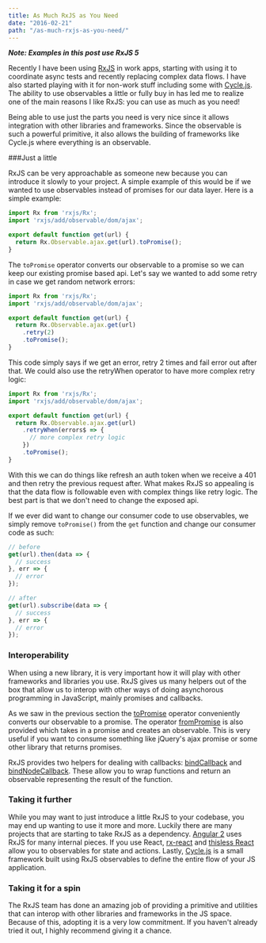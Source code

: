 ```yaml
---
title: As Much RxJS as You Need
date: "2016-02-21"
path: "/as-much-rxjs-as-you-need/"
---
```


***Note: Examples in this post use RxJS 5***

Recently I have been using [RxJS](https://github.com/ReactiveX/RxJS) in work apps, starting with using it to coordinate async tests and recently replacing complex data flows.  I have also started playing with it for non-work stuff including some with [Cycle.js](http://cycle.js.org/).  The ability to use observables a little or fully buy in has led me to realize one of the main reasons I like RxJS: you can use as much as you need!

Being able to use just the parts you need is very nice since it allows integration with other libraries and frameworks.  Since the observable is such a powerful primitive, it also allows the building of frameworks like Cycle.js where everything is an observable.

###Just a little

RxJS can be very approachable as someone new because you can introduce it slowly to your project.  A simple example of this would be if we wanted to use observables instead of promises for our data layer.  Here is a simple example:

```js
import Rx from 'rxjs/Rx';
import 'rxjs/add/observable/dom/ajax';

export default function get(url) {
  return Rx.Observable.ajax.get(url).toPromise();
}
```

The `toPromise` operator converts our observable to a promise so we can keep our existing promise based api. Let's say we wanted to add some retry in case we get random network errors:

```js
import Rx from 'rxjs/Rx';
import 'rxjs/add/observable/dom/ajax';

export default function get(url) {
  return Rx.Observable.ajax.get(url)
    .retry(2)
    .toPromise();
}
```

This code simply says if we get an error, retry 2 times and fail error out after that.  We could also use the retryWhen operator to have more complex retry logic:

```js
import Rx from 'rxjs/Rx';
import 'rxjs/add/observable/dom/ajax';

export default function get(url) {
  return Rx.Observable.ajax.get(url)
    .retryWhen(errors$ => {
      // more complex retry logic
    })
    .toPromise();
}
```

With this we can do things like refresh an auth token when we receive a 401 and then retry the previous request after.  What makes RxJS so appealing is that the data flow is followable even with complex things like retry logic.  The best part is that we don't need to change the exposed api.

If we ever did want to change our consumer code to use observables, we simply remove `toPromise()` from the `get` function and change our consumer code as such:

```js
// before
get(url).then(data => {
  // success
}, err => {
  // error
});

// after
get(url).subscribe(data => {
  // success
}, err => {
  // error
});
```

### Interoperability

When using a new library, it is very important how it will play with other frameworks and libraries you use.  RxJS gives us many helpers out of the box that allow us to interop with other ways of doing asynchorous programming in JavaScript, mainly promises and callbacks.

As we saw in the previous section the [toPromise](https://github.com/ReactiveX/RxJS/blob/master/spec/operators/toPromise-spec.js) operator conveniently converts our observable to a promise.  The operator [fromPromise](https://github.com/ReactiveX/RxJS/blob/master/spec/observables/from-promise-spec.js) is also provided which takes in a promise and creates an observable.  This is very useful if you want to consume something like jQuery's ajax promise or some other library that returns promises.

RxJS provides two helpers for dealing with callbacks: [bindCallback](https://github.com/ReactiveX/RxJS/blob/master/spec/observables/bindCallback-spec.js) and [bindNodeCallback](https://github.com/ReactiveX/RxJS/blob/master/spec/observables/bindNodeCallback-spec.js).  These allow you to wrap functions and return an observable representing the result of the function.

### Taking it further
While you may want to just introduce a little RxJS to your codebase, you may end up wanting to use it more and more.  Luckily there are many projects that are starting to take RxJS as a dependency.  [Angular 2](https://angular.io/) uses RxJS for many internal pieces.  If you use React, [rx-react](https://github.com/fdecampredon/rx-react) and  [thisless React](https://github.com/jas-chen/thisless-react) allow you to observables for state and actions.  Lastly, [Cycle.js](http://cycle.js.org/) is a small framework built using RxJS observables to define the entire flow of your JS application.

### Taking it for a spin
The RxJS team has done an amazing job of providing a primitive and utilities that can interop with other libraries and frameworks in the JS space.  Because of this, adopting it is a very low commitment.  If you haven't already tried it out, I highly recommend giving it a chance.
